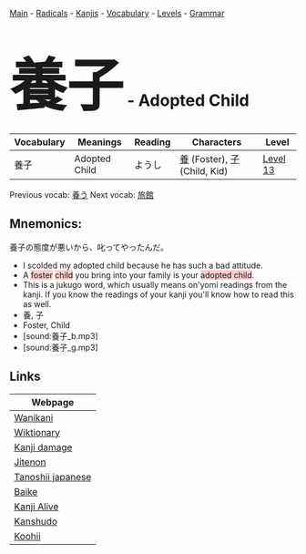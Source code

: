 <style> bigfont {font-size: 100px}</style>
[Main](../README.md) -
[Radicals](../radicals.md) -
[Kanjis](../kanjis.md) -
[Vocabulary](../vocabulary.md) -
[Levels](../levels.md) -
[Grammar](../grammar.md)
# <bigfont> 養子</bigfont> - Adopted Child 

| Vocabulary | Meanings | Reading | Characters | Level |
| --- | --- | --- | --- | --- |
| 養子 | Adopted Child | ようし |  [養](../kanjis/養.md) (Foster), [子](../kanjis/子.md) (Child, Kid) | [Level 13](../levels/wk_level13.md) |

Previous vocab: [養う](養う.md) Next vocab: [旅館](旅館.md) 

## Mnemonics:
養子の態度が悪いから、叱ってやったんだ。
* I scolded my adopted child because he has such a bad attitude.
* A <span style="background-color:#ffcccb"> foster</span> <span style="background-color:#ffcccb"> child</span> you bring into your family is your <span style="background-color:#ffcccb"> adopted child</span>.
* This is a jukugo word, which usually means on'yomi readings from the kanji. If you know the readings of your kanji you'll know how to read this as well.
* 養, 子
* Foster, Child
* [sound:養子_b.mp3]
* [sound:養子_g.mp3]


## Links 

| Webpage |
| --- |
| [Wanikani          ](https://www.wanikani.com/kanji/養子) |
| [Wiktionary        ](https://en.wiktionary.org/wiki/養子) |
| [Kanji damage      ](http://www.kanjidamage.com/kanji/search?utf8=✓&q=養子) |
| [Jitenon           ](https://jitenon.com/kanji/養子) |
| [Tanoshii japanese ](https://www.tanoshiijapanese.com/dictionary/kanji.cfm?k=養子) |
| [Baike             ](https://baike.baidu.com/item/養子) |
| [Kanji Alive       ](https://app.kanjialive.com/養子) |
| [Kanshudo          ](https://www.kanshudo.com/searchmn?q=養子) |
| [Koohii            ](https://kanji.koohii.com/study/kanji/養子) |
